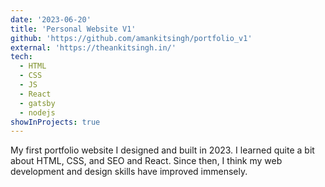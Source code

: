 ```yaml
---
date: '2023-06-20'
title: 'Personal Website V1'
github: 'https://github.com/amankitsingh/portfolio_v1'
external: 'https://theankitsingh.in/'
tech:
  - HTML
  - CSS
  - JS
  - React
  - gatsby
  - nodejs
showInProjects: true
---
```


My first portfolio website I designed and built in 2023. I learned quite a bit about HTML, CSS, and SEO and React. Since then, I think my web development and design skills have improved immensely.
